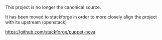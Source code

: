 This project is no longer the canonical source.

It has been moved to stackforge in order to more closely align the project with its upstream (openstack)

https://github.com/stackforge/puppet-nova
